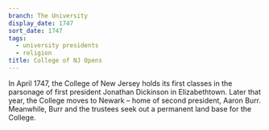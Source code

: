 ```yaml
---
branch: The University
display_date: 1747
sort_date: 1747
tags:
  - university presidents
  - religion
title: College of NJ Opens
---
```


In April 1747, the College of New Jersey holds its first classes in the parsonage of first president Jonathan Dickinson in Elizabethtown. Later that year, the College moves to Newark – home of second president, Aaron Burr. Meanwhile, Burr and the trustees seek out a permanent land base for the College.
